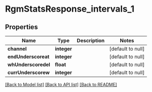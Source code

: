 # RgmStatsResponse_intervals_1

## Properties
Name | Type | Description | Notes
------------ | ------------- | ------------- | -------------
**channel** | **integer** |  | [default to null]
**endUnderscoreat** | **integer** |  | [default to null]
**whUnderscoredel** | **float** |  | [default to null]
**currUnderscorew** | **integer** |  | [default to null]

[[Back to Model list]](../README.md#documentation-for-models) [[Back to API list]](../README.md#documentation-for-api-endpoints) [[Back to README]](../README.md)


